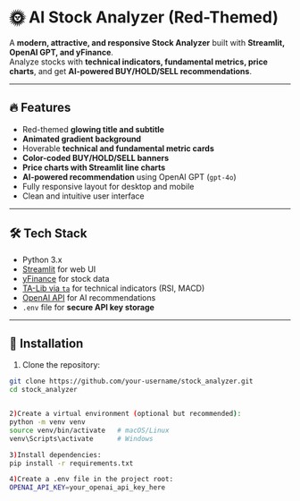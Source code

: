 # 🌞 AI Stock Analyzer (Red-Themed)

A **modern, attractive, and responsive Stock Analyzer** built with **Streamlit, OpenAI GPT, and yFinance**.  
Analyze stocks with **technical indicators, fundamental metrics, price charts**, and get **AI-powered BUY/HOLD/SELL recommendations**.

---

## 🔥 Features

- Red-themed **glowing title and subtitle**  
- **Animated gradient background**  
- Hoverable **technical and fundamental metric cards**  
- **Color-coded BUY/HOLD/SELL banners**  
- **Price charts with Streamlit line charts**  
- **AI-powered recommendation** using OpenAI GPT (`gpt-4o`)  
- Fully responsive layout for desktop and mobile  
- Clean and intuitive user interface  

---

## 🛠️ Tech Stack

- Python 3.x  
- [Streamlit](https://streamlit.io/) for web UI  
- [yFinance](https://pypi.org/project/yfinance/) for stock data  
- [TA-Lib via `ta`](https://pypi.org/project/ta/) for technical indicators (RSI, MACD)  
- [OpenAI API](https://platform.openai.com/) for AI recommendations  
- `.env` file for **secure API key storage**  

---

## 💾 Installation

1. Clone the repository:

```bash
git clone https://github.com/your-username/stock_analyzer.git
cd stock_analyzer


2)Create a virtual environment (optional but recommended):
python -m venv venv
source venv/bin/activate   # macOS/Linux
venv\Scripts\activate      # Windows

3)Install dependencies:
pip install -r requirements.txt

4)Create a .env file in the project root:
OPENAI_API_KEY=your_openai_api_key_here
